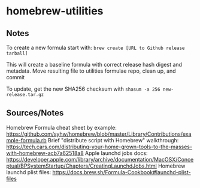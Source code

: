 # homebrew-utilities

## Notes
To create a new formula start with:
`brew create [URL to Github release tarball]`

This will create a baseline formula with correct release hash digest and
metadata. Move resulting file to utilities formulae repo, clean up, and commit

To update, get the new SHA256 checksum with `shasum -a 256 new-release.tar.gz`

## Sources/Notes
Homebrew Formula cheat sheet by example: https://github.com/syhw/homebrew/blob/master/Library/Contributions/example-formula.rb
Brief "distribute script with Homebrew" walkthrough: https://tech.cars.com/distributing-your-home-grown-tools-to-the-masses-with-homebrew-acb7a62518a8
Apple launchd jobs docs: https://developer.apple.com/library/archive/documentation/MacOSX/Conceptual/BPSystemStartup/Chapters/CreatingLaunchdJobs.html
Homebrew launchd plist files: https://docs.brew.sh/Formula-Cookbook#launchd-plist-files
